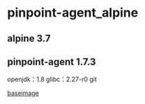 # pinpoint-agent_alpine

## alpine 3.7 ##
## pinpoint-agent 1.7.3 ##
openjdk：1.8
glibc：2.27-r0
git

[baseimage](https://hub.docker.com/r/blueapple/alpine_glibc_basicimage/)
